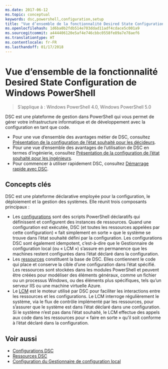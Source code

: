 ```yaml
---
ms.date: 2017-06-12
ms.topic: conceptual
keywords: dsc,powershell,configuration,setup
title: "Vue d’ensemble de la fonctionnalité Desired State Configuration de Windows PowerShell"
ms.openlocfilehash: 1d6ba0b2fdb514e703ddad11adf4cdace5c001a9
ms.sourcegitcommit: a444406120e5af4e746cbbc0558fe89a7e78aef6
ms.translationtype: HT
ms.contentlocale: fr-FR
ms.lasthandoff: 01/17/2018
---
```

# <a name="windows-powershell-desired-state-configuration-overview"></a>Vue d’ensemble de la fonctionnalité Desired State Configuration de Windows PowerShell 

> S’applique à : Windows PowerShell 4.0, Windows PowerShell 5.0

DSC est une plateforme de gestion dans PowerShell qui vous permet de gérer votre infrastructure informatique et de développement avec la configuration en tant que code.

- Pour une vue d’ensemble des avantages métier de DSC, consultez [Présentation de la configuration de l’état souhaité pour les décideurs](decisionMaker.md).
- Pour une vue d’ensemble des avantages de l’utilisation de DSC en termes d’ingénierie, consultez [Présentation de la configuration de l’état souhaité pour les ingénieurs](DscForEngineers.md).
- Pour commencer à utiliser rapidement DSC, consultez [Démarrage rapide avec DSC](quickStart.md).

## <a name="key-concepts"></a>Concepts clés

DSC est une plateforme déclarative employée pour la configuration, le déploiement et la gestion des systèmes. Elle réunit trois composants principaux :

- Les [configurations](configurations.md) sont des scripts PowerShell déclaratifs qui définissent et configurent des instances de ressources.
    Quand une configuration est exécutée, DSC (et toutes les ressources appelées par cette configuration) « fait simplement en sorte » que le système se trouve dans l’état souhaité défini par la configuration. 
    Les configurations DSC sont également idempotent, c’est-à-dire que le Gestionnaire de configuration local (ou « LCM ») s’assure en permanence que les machines restent configurées dans l’état déclaré dans la configuration.
- Les [ressources](resources.md) constituent la base de DSC. Elles contiennent le code qui place et conserve la cible d’une configuration dans l’état spécifié. 
    Les ressources sont stockées dans les modules PowerShell et peuvent être créées pour modéliser des éléments généraux, comme un fichier ou un processus Windows, ou des éléments plus spécifiques, tels qu’un serveur IIS ou une machine virtuelle Azure.
- Le [LCM](metaConfig.md) est le moteur utilisé par DSC pour faciliter les interactions entre les ressources et les configurations. 
    Le LCM interroge régulièrement le système, via le flux de contrôle implémenté par les ressources, pour s’assurer que le système est dans l’état déclaré dans une configuration. 
    Si le système n’est pas dans l’état souhaité, le LCM effectue des appels aux code dans les ressources pour « faire en sorte » qu’il soit conforme à l’état déclaré dans la configuration. 

## <a name="see-also"></a>Voir aussi

- [Configurations DSC](configurations.md)
- [Ressources DSC](resources.md)
- [Configuration du Gestionnaire de configuration local](metaConfig.md)

